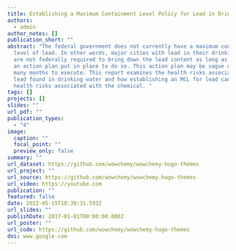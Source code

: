 ```yaml
---
title: Establishing a Maximum Containment Level Policy for Lead in Drinking Water
authors:
  - admin
author_notes: []
publication_short: ""
abstract: "The federal government does not currently have a maximum containment
  level of lead. In other words, major cities with lead in their drinking water
  are not federally required to bring down the lead content as long as they have
  an action plan put in place to do so. This action plan may be vague or take
  many months to execute. This report examines the health risks associated with
  lead found in drinking water and how establishing an MCL for lead can decrease
  health risks associated with the chemical. "
tags: []
projects: []
slides: ""
url_pdf: ""
publication_types:
  - "4"
image:
  caption: ""
  focal_point: ""
  preview_only: false
summary: ""
url_dataset: https://github.com/wowchemy/wowchemy-hugo-themes
url_project: ""
url_source: https://github.com/wowchemy/wowchemy-hugo-themes
url_video: https://youtube.com
publication: ""
featured: false
date: 2022-05-15T18:39:31.593Z
url_slides: ""
publishDate: 2017-01-01T00:00:00.000Z
url_poster: ""
url_code: https://github.com/wowchemy/wowchemy-hugo-themes
doi: www.google.com
---
```

